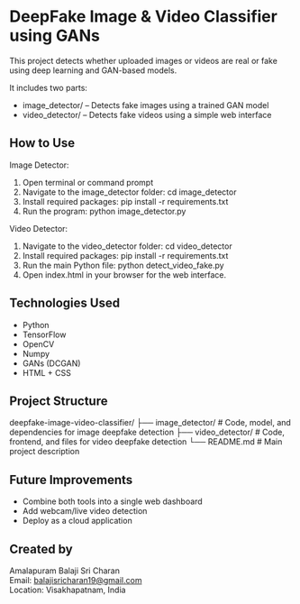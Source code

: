 # DeepFake Image & Video Classifier using GANs

This project detects whether uploaded images or videos are real or fake using deep learning and GAN-based models.

It includes two parts:
- image_detector/ – Detects fake images using a trained GAN model
- video_detector/ – Detects fake videos using a simple web interface

## How to Use

Image Detector:
1. Open terminal or command prompt
2. Navigate to the image_detector folder:
   cd image_detector
3. Install required packages:
   pip install -r requirements.txt
4. Run the program:
   python image_detector.py

Video Detector:
1. Navigate to the video_detector folder:
   cd video_detector
2. Install required packages:
   pip install -r requirements.txt
3. Run the main Python file:
   python detect_video_fake.py
4. Open index.html in your browser for the web interface.

## Technologies Used

- Python
- TensorFlow
- OpenCV
- Numpy
- GANs (DCGAN)
- HTML + CSS

## Project Structure

deepfake-image-video-classifier/
├── image_detector/        # Code, model, and dependencies for image deepfake detection
├── video_detector/        # Code, frontend, and files for video deepfake detection
└── README.md              # Main project description

## Future Improvements

- Combine both tools into a single web dashboard
- Add webcam/live video detection
- Deploy as a cloud application

## Created by

Amalapuram Balaji Sri Charan  
Email: balajisricharan19@gmail.com  
Location: Visakhapatnam, India
